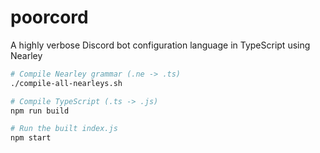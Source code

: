 # poorcord
A highly verbose Discord bot configuration language in TypeScript using Nearley

```sh
# Compile Nearley grammar (.ne -> .ts)
./compile-all-nearleys.sh

# Compile TypeScript (.ts -> .js)
npm run build

# Run the built index.js
npm start
```
